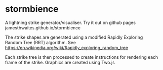 # stormbience
A lightning strike generator/visualiser. Try it out on github pages jamesthwaites.github.io/stormbience

The strike shapes are generated using a modified Rapidly Exploring Random Tree (RRT) algorithm. See https://en.wikipedia.org/wiki/Rapidly_exploring_random_tree

Each strike tree is then processed to create instructions for rendering each frame of the strike. Graphics are created using Two.js
